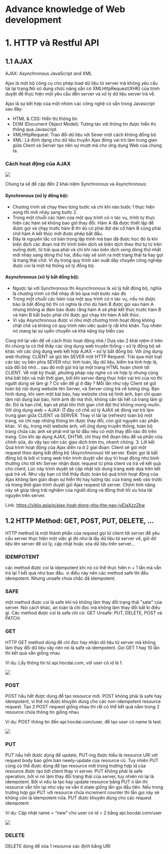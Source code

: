 # Advance knowledge of Web development

# 1. HTTP và Restful API
## 1.1 AJAX
AJAX: Asynchronous JavaScript and XML

Ajax là một bộ công cụ cho phép load dữ liệu từ server mà không yêu cầu tải lại trang.Nó sử dụng chức năng sẵn có XMLHttpRequest(XHR) của trình duyệt để thực hiện một yêu cầu đến server và xử lý dữ liệu server trả về.

Ajax là sự kết hợp của một nhóm các công nghệ có sẵn trong Javascript sau đây:
- HTML & CSS: Hiển thị thông tin
- DOM (Document Object Model): Tương tác với thông tin được hiển thị thông qua Javascript
- XMLHttpRequest: Trao đổi dữ liệu với Sever một cách không đồng bộ
- XML: Là định dạng cho dữ liệu truyền Ajax đóng vai trò làm trung gian giữa Client và Server tạo nên sự mượt mà cho ứng dụng Web của chúng ta.

### Cách hoạt động của AJAX
![](https://viblo.asia/uploads/5edffe26-d867-452d-a42f-592315a3fcaa.png)

Chúng ta sẽ đề cập đến 2 khái niệm Synchronous và Asynchronous:
#### Synchronous (xử lý đồng bộ):
- Chương trình sẽ chạy theo từng bước và chỉ khi nào bước 1 thực hiện xong thì mới nhảy sang bước 2.
- Trong một chuỗi các hàm của một quy trình có n tác vụ, trình tự thực hiện các hàm sẽ không bao giờ thay đổi. Hàm A đã được thiết lập để được gọi và chạy trước hàm B thì dù có phải đợi dài cổ hàm B cũng phải chờ hàm A kết thúc mới được phép bắt đầu.
- Đây là nguyên tắc cơ bản trong lập trình mà bạn đã được học đó là khi biên dịch các đoạn mã thì trình biên dịch sẽ biên dịch theo thứ tự từ trên xuống dưới, từ trái qua phải và chỉ khi nào biên dịch xong dòng thứ nhất mới nhảy sang dòng thứ hai, điều này sẽ sinh ra một trạng thái ta hay gọi là trạng thái chờ. Ví dụ trong quy trình sản xuất dây chuyền công nghiệp được coi là một hệ thống xử lý đồng bộ.

#### Asynchronous (xử lý bất đồng bộ):
- Ngược lại với Synchronous thì Asynchronous là xử lý bất động bộ, nghĩa là chương trình có thể nhảy đi bỏ qua một bước nào đó
- Trong một chuỗi các hàm của một quy trình có n tác vụ, nếu nó được bảo là bất đồng bộ thì có nghĩa là cho dù hàm B được gọi sau hàm A nhưng không ai đảm bảo được rằng hàm A sẽ phải kết thúc trước hàm B và hàm B bắt buộc phải chỉ được gọi chạy khi hàm A kết thúc.
- Vì vậy Asynchronous được ví như một chương trình hoạt động không chặt chẽ và không có quy trình nên việc quản lý rất khó khăn. Tuy nhiên nó mang lại sự uyển chuyển và khả năng tùy biến cao

Cùng trở lại vấn đề về cách thức hoạt động nhé.! Dựa vào 2 khái niệm ở trên thì chúng ta có thể thấy các ứng dụng web truyền thống – xử lý đồng bộ sẽ khác với các ứng dụng web kết hợp AJAX – xử lý bất đồng bộ. Với ứng dụng web thường: CLIENT sẽ gửi lên SEVER một HTTP Request. Trải qua một loạt các tác vụ bên phía SEVER như: tính toán, lấy dữ liệu, kiểm tra tính hợp lệ, sửa đổi bộ nhớ… sau đó mới gửi trả lại một trang HTML hoàn chỉnh tới CLIENT. Về mặt kỹ thuật, phương pháp này nghe có vẻ hợp lý nhưng cũng khá bất tiện và mất thời gian, bởi khi server đang thực hiện vai trò của nó thì người dùng sẽ làm gì ? Có vấn đề gì ở đây ? Mỗi lần như vậy Client sẽ gửi toàn bộ nội dung website lên Server, và Server cũng trả về tương ứng. Bạn hình dung, khi xem một bài báo, hay website chia sẻ hình ảnh, bạn chỉ quan tâm nội dung bài báo, hình ảnh đó mà thôi, không cần tải hết cả trang làm gì đó. Đó là hạn chế, bạn sẽ phải tốn thời gian chờ đợi thứ không mong muốn. Với ứng dụng web + AJAX: Ở đây cở chế xử lý AJAX sẽ đóng vai trò làm trung gian giữa CLIENT và SERVER. Thay vì tải lại (refresh) toàn bộ một trang, nó chỉ nạp những thông tin được thay đổi, còn giữ nguyên các phần khác. Ví dụ, trong một website ảnh, với ứng dụng truyền thống, toàn bộ trang chứa các ảnh sẽ phải mở lại từ đầu nếu có một thay đổi nào đó trên trang. Còn khi áp dụng AJAX, DHTML chỉ thay thế đoạn tiêu đề và phần vừa chỉnh sửa, do vậy tạo nên các giao dịch trơn tru, nhanh chóng. 3. Lời kết Quá trình hoạt động của Ajax diễn ra ở 2 giai đoạn: Client sẽ gửi một request theo dạng bất đồng bộ (Asynchronous) tới server. Được gọi là bất đồng bộ là bởi vì trang web trên trình duyệt vẫn duy trì hoạt động như bình thường cho tới khi Server nhận được request từ phía client và trả về kết quả cho client. Lúc này trình duyệt sẽ cập nhật nội dung trang web dựa trên kết quả trả về. Như vậy bạn có thể thấy được toàn bộ quá trình hoạt động của Ajax không làm gián đoạn sự hiển thị hay tương tác của trang web vào trước và trong thời gian trình duyệt gửi Ajax request tới server. Chính tính năng này sẽ giúp tăng trải nghiệm của người dùng và đồng thời tối ưu hóa tài nguyên trên server.

Link: https://viblo.asia/p/ajax-hoat-dong-nhu-the-nao-jvElaXzzZkw

## 1.2 HTTP Method: GET, POST, PUT, DELETE, ...
HTTP method là một thành phần của request gọi từ client tới server để yêu cầu server thực hiện một việc gì đó như là lấy dữ liệu từ server về, gửi dữ liệu lên server để xử lý, cập nhật hoặc xóa dữ liệu trên server…

### IDEMPOTENT
các method được coi là idempotent khi nó có thể thực hiên n + 1 lần mà vẫn trả lại 1 kết quả như ban đầu.
vì điều này nên các method safe thì đều idempotent. Nhưng unsafe chưa chắc đã idempotent.

### SAFE
một method được coi là safe khi nó không làm thay đổi trạng thái "sate" của server. Nói cách khác, an toàn là chỉ đọc mà không làm thay đổi bất kì điều gì. Các method được coi là safe chỉ có: GET
Unsafe: PUT, DELETE, POST và PATCH.

### GET
HTTP GET method dùng để chỉ đọc hay nhận dữ liệu từ server mà không làm thay đổi dữ liệu vậy nên nó là safe và idempotent. Gọi GET 1 hay 10 lần thì kết quả vẫn giống nhau

Ví dụ: Lấy thông tin từ api.hocdai.com, với user có id là 1.

![](https://s3.ap-southeast-1.amazonaws.com/hocdai/static/png/1/1529294906/get-method.png)

### POST
POST hầu hết được dùng để tạo resource mới. 
POST không phải là safe hay idempotent, vì thế nó được khuyên dùng cho các non-idempotent resource request. Tạo 2 POST request giống nhau thì rất có thể kết quả nằm trong 2 resource chứa thông tin giống nhau

Ví dụ: POST thông tin đến api.hocdai.com/user, để tạo user có name là test.

![](https://s3.ap-southeast-1.amazonaws.com/hocdai/static/png/1/1529294929/post-method.png)

### PUT
PUT hầu hết được dùng để update, PUT-ing được hiểu là resource URI với request body bao gồm bản newly-update của resource cũ. 
Tuy nhiên PUT cũng có thể được dùng để tạo resource mới trong trường hợp id của resource được tạo bởi client thay vì server. 
PUT không phải là safe operation, bởi vì nó làm thay đổi trạng thái của server, tuy nhiên nó lại là idempotent. Bởi vì nếu ta tạo hay update resource bằng PUT n lần thì resource vẫn tồn tại như vậy và vẫn ở state giống lần gọi đầu tiên. Nếu trong trường hợp gọi PUT với resource chứa increment counter thì lần gọi này sẽ không còn là idempotent nữa. 
PUT được khuyên dùng cho các request idempotent

Ví dụ: Cập nhật name = “new” cho user có id = 2 bằng api.hocdai.com/user

![](https://s3.ap-southeast-1.amazonaws.com/hocdai/static/png/1/1529294947/put-method.png)


### DELETE
DELETE dùng để xóa 1 resource xác định bằng URI


